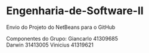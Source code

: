 # Engenharia-de-Software-II
Envio do Projeto do NetBeans para o GitHub

Componentes do Grupo:
Giancarlo 41309685  
Darwin 31413005
Vinicius 41319621 
